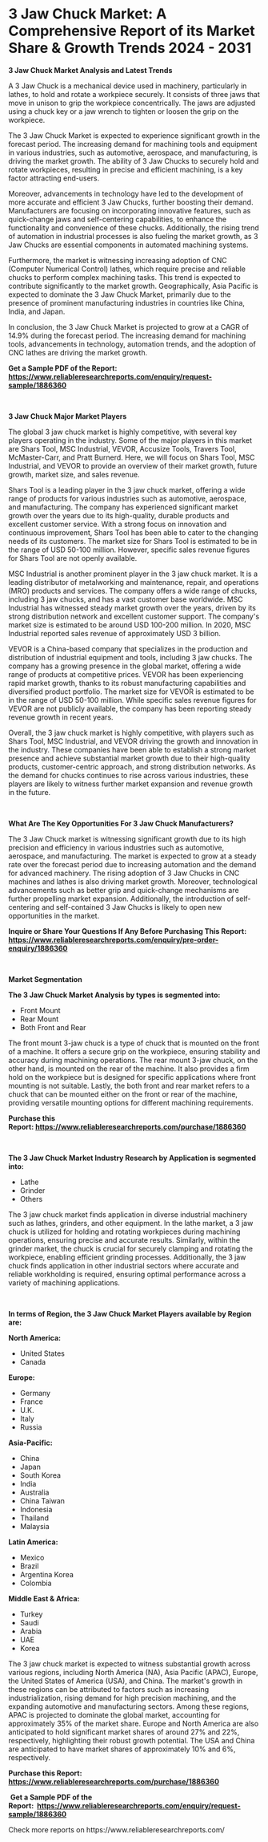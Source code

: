<p><h1>3 Jaw Chuck Market: A Comprehensive Report of its Market Share & Growth Trends 2024 - 2031</h1></p><p><strong>3 Jaw Chuck Market Analysis and Latest Trends</strong></p>
<p><p>A 3 Jaw Chuck is a mechanical device used in machinery, particularly in lathes, to hold and rotate a workpiece securely. It consists of three jaws that move in unison to grip the workpiece concentrically. The jaws are adjusted using a chuck key or a jaw wrench to tighten or loosen the grip on the workpiece.</p><p>The 3 Jaw Chuck Market is expected to experience significant growth in the forecast period. The increasing demand for machining tools and equipment in various industries, such as automotive, aerospace, and manufacturing, is driving the market growth. The ability of 3 Jaw Chucks to securely hold and rotate workpieces, resulting in precise and efficient machining, is a key factor attracting end-users.</p><p>Moreover, advancements in technology have led to the development of more accurate and efficient 3 Jaw Chucks, further boosting their demand. Manufacturers are focusing on incorporating innovative features, such as quick-change jaws and self-centering capabilities, to enhance the functionality and convenience of these chucks. Additionally, the rising trend of automation in industrial processes is also fueling the market growth, as 3 Jaw Chucks are essential components in automated machining systems.</p><p>Furthermore, the market is witnessing increasing adoption of CNC (Computer Numerical Control) lathes, which require precise and reliable chucks to perform complex machining tasks. This trend is expected to contribute significantly to the market growth. Geographically, Asia Pacific is expected to dominate the 3 Jaw Chuck Market, primarily due to the presence of prominent manufacturing industries in countries like China, India, and Japan.</p><p>In conclusion, the 3 Jaw Chuck Market is projected to grow at a CAGR of 14.9% during the forecast period. The increasing demand for machining tools, advancements in technology, automation trends, and the adoption of CNC lathes are driving the market growth.</p></p>
<p><strong>Get a Sample PDF of the Report:&nbsp; <a href="https://www.reliableresearchreports.com/enquiry/request-sample/1886360">https://www.reliableresearchreports.com/enquiry/request-sample/1886360</a></strong></p>
<p>&nbsp;</p>
<p><strong>3 Jaw Chuck Major Market Players</strong></p>
<p><p>The global 3 jaw chuck market is highly competitive, with several key players operating in the industry. Some of the major players in this market are Shars Tool, MSC Industrial, VEVOR, Accusize Tools, Travers Tool, McMaster-Carr, and Pratt Burnerd. Here, we will focus on Shars Tool, MSC Industrial, and VEVOR to provide an overview of their market growth, future growth, market size, and sales revenue.</p><p>Shars Tool is a leading player in the 3 jaw chuck market, offering a wide range of products for various industries such as automotive, aerospace, and manufacturing. The company has experienced significant market growth over the years due to its high-quality, durable products and excellent customer service. With a strong focus on innovation and continuous improvement, Shars Tool has been able to cater to the changing needs of its customers. The market size for Shars Tool is estimated to be in the range of USD 50-100 million. However, specific sales revenue figures for Shars Tool are not openly available.</p><p>MSC Industrial is another prominent player in the 3 jaw chuck market. It is a leading distributor of metalworking and maintenance, repair, and operations (MRO) products and services. The company offers a wide range of chucks, including 3 jaw chucks, and has a vast customer base worldwide. MSC Industrial has witnessed steady market growth over the years, driven by its strong distribution network and excellent customer support. The company's market size is estimated to be around USD 100-200 million. In 2020, MSC Industrial reported sales revenue of approximately USD 3 billion.</p><p>VEVOR is a China-based company that specializes in the production and distribution of industrial equipment and tools, including 3 jaw chucks. The company has a growing presence in the global market, offering a wide range of products at competitive prices. VEVOR has been experiencing rapid market growth, thanks to its robust manufacturing capabilities and diversified product portfolio. The market size for VEVOR is estimated to be in the range of USD 50-100 million. While specific sales revenue figures for VEVOR are not publicly available, the company has been reporting steady revenue growth in recent years.</p><p>Overall, the 3 jaw chuck market is highly competitive, with players such as Shars Tool, MSC Industrial, and VEVOR driving the growth and innovation in the industry. These companies have been able to establish a strong market presence and achieve substantial market growth due to their high-quality products, customer-centric approach, and strong distribution networks. As the demand for chucks continues to rise across various industries, these players are likely to witness further market expansion and revenue growth in the future.</p></p>
<p>&nbsp;</p>
<p><strong>What Are The Key Opportunities For 3 Jaw Chuck Manufacturers?</strong></p>
<p><p>The 3 Jaw Chuck market is witnessing significant growth due to its high precision and efficiency in various industries such as automotive, aerospace, and manufacturing. The market is expected to grow at a steady rate over the forecast period due to increasing automation and the demand for advanced machinery. The rising adoption of 3 Jaw Chucks in CNC machines and lathes is also driving market growth. Moreover, technological advancements such as better grip and quick-change mechanisms are further propelling market expansion. Additionally, the introduction of self-centering and self-contained 3 Jaw Chucks is likely to open new opportunities in the market.</p></p>
<p><strong>Inquire or Share Your Questions If Any Before Purchasing This Report: <a href="https://www.reliableresearchreports.com/enquiry/pre-order-enquiry/1886360">https://www.reliableresearchreports.com/enquiry/pre-order-enquiry/1886360</a></strong></p>
<p>&nbsp;</p>
<p><strong>Market Segmentation</strong></p>
<p><strong>The 3 Jaw Chuck Market Analysis by types is segmented into:</strong></p>
<p><ul><li>Front Mount</li><li>Rear Mount</li><li>Both Front and Rear</li></ul></p>
<p><p>The front mount 3-jaw chuck is a type of chuck that is mounted on the front of a machine. It offers a secure grip on the workpiece, ensuring stability and accuracy during machining operations. The rear mount 3-jaw chuck, on the other hand, is mounted on the rear of the machine. It also provides a firm hold on the workpiece but is designed for specific applications where front mounting is not suitable. Lastly, the both front and rear market refers to a chuck that can be mounted either on the front or rear of the machine, providing versatile mounting options for different machining requirements.</p></p>
<p><strong>Purchase this Report:&nbsp;<a href="https://www.reliableresearchreports.com/purchase/1886360">https://www.reliableresearchreports.com/purchase/1886360</a></strong></p>
<p>&nbsp;</p>
<p><strong>The 3 Jaw Chuck Market Industry Research by Application is segmented into:</strong></p>
<p><ul><li>Lathe</li><li>Grinder</li><li>Others</li></ul></p>
<p><p>The 3 jaw chuck market finds application in diverse industrial machinery such as lathes, grinders, and other equipment. In the lathe market, a 3 jaw chuck is utilized for holding and rotating workpieces during machining operations, ensuring precise and accurate results. Similarly, within the grinder market, the chuck is crucial for securely clamping and rotating the workpiece, enabling efficient grinding processes. Additionally, the 3 jaw chuck finds application in other industrial sectors where accurate and reliable workholding is required, ensuring optimal performance across a variety of machining applications.</p></p>
<p>&nbsp;</p>
<p><strong>In terms of Region, the 3 Jaw Chuck Market Players available by Region are:</strong></p>
<p>
    <p> <strong> North America: </strong>
        <ul>
            <li>United States</li>
            <li>Canada</li>
        </ul>
        </p> 
    <p> <strong> Europe: </strong>
        <ul>
            <li>Germany</li>
            <li>France</li>
            <li>U.K.</li>
            <li>Italy</li>
            <li>Russia</li>
        </ul>
        </p> 
    <p> <strong> Asia-Pacific: </strong>
        <ul>
            <li>China</li>
            <li>Japan</li>
            <li>South Korea</li>
            <li>India</li>
            <li>Australia</li>
            <li>China Taiwan</li>
            <li>Indonesia</li>
            <li>Thailand</li>
            <li>Malaysia</li>
        </ul>
        </p> 
    <p> <strong> Latin America: </strong>
        <ul>
            <li>Mexico</li>
            <li>Brazil</li>
            <li>Argentina Korea</li>
            <li>Colombia</li>
        </ul>
        </p> 
    <p> <strong> Middle East & Africa: </strong>
        <ul>
            <li>Turkey</li>
            <li>Saudi</li>
            <li>Arabia</li>
            <li>UAE</li>
            <li>Korea</li>
        </ul>
    </p>
    </p>
<p><p>The 3 jaw chuck market is expected to witness substantial growth across various regions, including North America (NA), Asia Pacific (APAC), Europe, the United States of America (USA), and China. The market's growth in these regions can be attributed to factors such as increasing industrialization, rising demand for high precision machining, and the expanding automotive and manufacturing sectors. Among these regions, APAC is projected to dominate the global market, accounting for approximately 35% of the market share. Europe and North America are also anticipated to hold significant market shares of around 27% and 22%, respectively, highlighting their robust growth potential. The USA and China are anticipated to have market shares of approximately 10% and 6%, respectively.</p></p>
<p><strong>Purchase this Report: <a href="https://www.reliableresearchreports.com/purchase/1886360">https://www.reliableresearchreports.com/purchase/1886360</a></strong></p>
<p>&nbsp;<strong>Get a Sample PDF of the Report:&nbsp;&nbsp;<a href="https://www.reliableresearchreports.com/enquiry/request-sample/1886360">https://www.reliableresearchreports.com/enquiry/request-sample/1886360</a></strong></p>
<p><strong></strong></p>
<p>Check more reports on https://www.reliableresearchreports.com/</p>